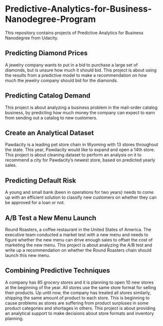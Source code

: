 # Predictive-Analytics-for-Business-Nanodegree-Program
This repository contains projects of Predictive Analytics for Business Nanodegree from Udacity.

## Predicting Diamond Prices
A jewelry company wants to put in a bid to purchase a large set of diamonds, but is unsure how much it should bid. This project is about using the results from a predictive model to make a recommendation on how much the jewelry company should bid for the diamonds.

## Predicting Catalog Demand
This project is about analyzing a business problem in the mail-order catalog business, by predicting how much money the company can expect to earn from sending out a catalog to new customers.

## Create an Analytical Dataset
Pawdacity is a leading pet store chain in Wyoming with 13 stores throughout the state. This year, Pawdacity would like to expand and open a 14th store. This project is about cleaning dataset to perform an analysis on it to recommend a city for Pawdacity’s newest store, based on predicted yearly sales.

## Predicting Default Risk
A young and small bank (been in operations for two years) needs to come up with an efficient solution to classify new customers on whether they can be approved for a loan or not.

## A/B Test a New Menu Launch
Round Roasters, a coffee restaurant in the United States of America. The executive team conducted a market test with a new menu and needs to figure whether the new menu can drive enough sales to offset the cost of marketing the new menu. This project is about analyzing the A/B test and write up a recommendation on whether the Round Roasters chain should launch this new menu.

## Combining Predictive Techniques
A company has 85 grocery stores and it is planning to open 10 new stores at the beginning of the year. All stores use the same store format for selling their products. Up until now, the company has treated all stores similarly, shipping the same amount of product to each store. This is beginning to cause problems as stores are suffering from product surpluses in some product categories and shortages in others. This project is about providing an analytical support to make decisions about store formats and inventory planning.
